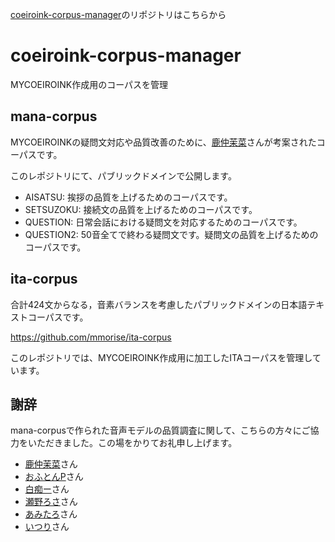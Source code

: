 [coeiroink-corpus-manager](https://github.com/shirowanisan/coeiroink-corpus-manager)のリポジトリはこちらから

# coeiroink-corpus-manager
MYCOEIROINK作成用のコーパスを管理

## mana-corpus
MYCOEIROINKの疑問文対応や品質改善のために、[鹿仲茉菜](https://twitter.com/manakana_VT)さんが考案されたコーパスです。

このレポジトリにて、パブリックドメインで公開します。

- AISATSU: 挨拶の品質を上げるためのコーパスです。
- SETSUZOKU: 接続文の品質を上げるためのコーパスです。
- QUESTION: 日常会話における疑問文を対応するためのコーパスです。
- QUESTION2: 50音全てで終わる疑問文です。疑問文の品質を上げるためのコーパスです。

## ita-corpus
合計424文からなる，音素バランスを考慮したパブリックドメインの日本語テキストコーパスです。

https://github.com/mmorise/ita-corpus

このレポジトリでは、MYCOEIROINK作成用に加工したITAコーパスを管理しています。

## 謝辞

mana-corpusで作られた音声モデルの品質調査に関して、こちらの方々にご協力をいただきました。この場をかりてお礼申し上げます。

- [鹿仲茉菜](https://twitter.com/manakana_VT)さん
- [おふとんP](https://twitter.com/joumonsugi)さん
- [白痴ー](https://twitter.com/hakuti892)さん
- [瀬野ろさ](https://twitter.com/losa_02)さん
- [あみたろ](https://twitter.com/amitaro_utau)さん
- [いつり](https://twitter.com/itsuri_utau)さん
